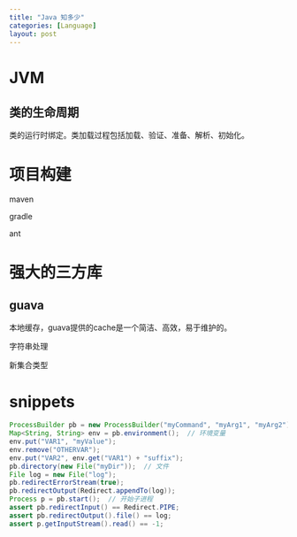 ```yaml
---
title: "Java 知多少"
categories: [Language]
layout: post
---
```


# JVM


## 类的生命周期

类的运行时绑定。类加载过程包括加载、验证、准备、解析、初始化。


# 项目构建

maven

gradle

ant



# 强大的三方库

## guava


本地缓存，guava提供的cache是一个简洁、高效，易于维护的。

字符串处理

新集合类型



# snippets

```java
ProcessBuilder pb = new ProcessBuilder("myCommand", "myArg1", "myArg2");
Map<String, String> env = pb.environment();  // 环境变量 
env.put("VAR1", "myValue");
env.remove("OTHERVAR");
env.put("VAR2", env.get("VAR1") + "suffix");
pb.directory(new File("myDir"));  // 文件
File log = new File("log");
pb.redirectErrorStream(true);
pb.redirectOutput(Redirect.appendTo(log));
Process p = pb.start();  // 开始子进程
assert pb.redirectInput() == Redirect.PIPE;
assert pb.redirectOutput().file() == log;
assert p.getInputStream().read() == -1;
```